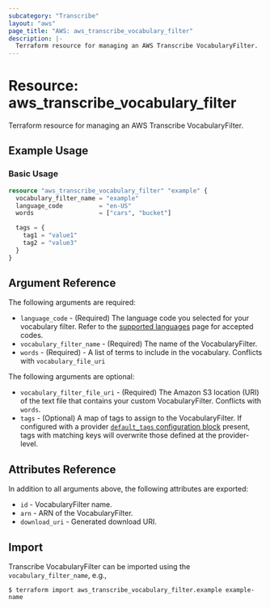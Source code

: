 ```yaml
---
subcategory: "Transcribe"
layout: "aws"
page_title: "AWS: aws_transcribe_vocabulary_filter"
description: |-
  Terraform resource for managing an AWS Transcribe VocabularyFilter.
---
```


# Resource: aws_transcribe_vocabulary_filter

Terraform resource for managing an AWS Transcribe VocabularyFilter.

## Example Usage

### Basic Usage

```terraform
resource "aws_transcribe_vocabulary_filter" "example" {
  vocabulary_filter_name = "example"
  language_code          = "en-US"
  words                  = ["cars", "bucket"]

  tags = {
    tag1 = "value1"
    tag2 = "value3"
  }
}
```

## Argument Reference

The following arguments are required:

* `language_code` - (Required) The language code you selected for your vocabulary filter. Refer to the [supported languages](https://docs.aws.amazon.com/transcribe/latest/dg/supported-languages.html) page for accepted codes.
* `vocabulary_filter_name` - (Required) The name of the VocabularyFilter.
* `words` - (Required) - A list of terms to include in the vocabulary. Conflicts with `vocabulary_file_uri`

The following arguments are optional:

* `vocabulary_filter_file_uri` - (Required) The Amazon S3 location (URI) of the text file that contains your custom VocabularyFilter. Conflicts with `words`.
* `tags` - (Optional) A map of tags to assign to the VocabularyFilter. If configured with a provider [`default_tags` configuration block](/docs/providers/aws/index.html#default_tags-configuration-block) present, tags with matching keys will overwrite those defined at the provider-level.

## Attributes Reference

In addition to all arguments above, the following attributes are exported:

* `id` - VocabularyFilter name.
* `arn` - ARN of the VocabularyFilter.
* `download_uri` - Generated download URI.

## Import

Transcribe VocabularyFilter can be imported using the `vocabulary_filter_name`, e.g.,

```
$ terraform import aws_transcribe_vocabulary_filter.example example-name
```
